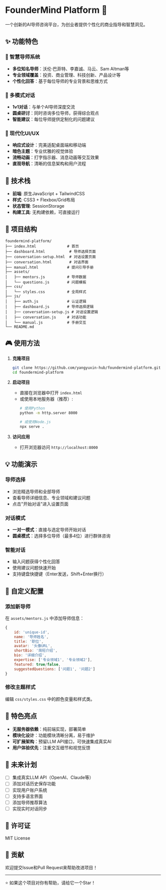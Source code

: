 # FounderMind Platform 🧠

一个创新的AI导师咨询平台，为创业者提供个性化的商业指导和智慧洞见。

## ✨ 功能特色

### 🎯 智慧导师系统
- **多位知名导师**：沃伦·巴菲特、李嘉诚、马云、Sam Altman等
- **专业领域覆盖**：投资、商业管理、科技创新、产品设计等
- **个性化回答**：基于每位导师的专业背景和思维方式

### 💬 多模式对话
- **1v1对话**：与单个AI导师深度交流
- **圆桌研讨**：同时咨询多位导师，获得综合观点
- **智能建议**：每位导师提供定制化的问题建议

### 🎨 现代化UI/UX
- **响应式设计**：完美适配桌面端和移动端
- **暗色主题**：专业优雅的视觉体验
- **流畅动画**：打字指示器、消息动画等交互效果
- **直观导航**：清晰的信息架构和用户流程

## 🚀 技术栈

- **前端**: 原生JavaScript + TailwindCSS
- **样式**: CSS3 + Flexbox/Grid布局
- **状态管理**: SessionStorage
- **构建工具**: 无构建依赖，可直接运行

## 📁 项目结构

```
foundermind-platform/
├── index.html              # 首页
├── dashboard.html           # 导师选择页面
├── conversation-setup.html  # 对话设置页面
├── conversation.html        # 对话界面
├── manual.html             # 提问引导手册
├── assets/
│   ├── mentors.js          # 导师数据
│   └── questions.js        # 问题模板
├── css/
│   └── styles.css          # 全局样式
├── js/
│   ├── auth.js             # 认证逻辑
│   ├── dashboard.js        # 导师选择逻辑
│   ├── conversation-setup.js # 对话设置逻辑
│   ├── conversation.js     # 对话功能
│   └── manual.js           # 手册交互
└── README.md
```

## 🎮 使用方法

1. **克隆项目**
   ```bash
   git clone https://github.com/yangyuxin-hub/foundermind-platform.git
   cd foundermind-platform
   ```

2. **启动项目**
   - 直接在浏览器中打开 `index.html`
   - 或使用本地服务器（推荐）:
     ```bash
     # 使用Python
     python -m http.server 8000
     
     # 或使用Node.js
     npx serve .
     ```

3. **访问应用**
   - 打开浏览器访问 `http://localhost:8000`

## 💡 功能演示

### 导师选择
- 浏览精选导师和全部导师
- 查看导师详细信息、专业领域和建议问题
- 点击"开始对话"进入设置页面

### 对话模式
- **一对一模式**：直接与选定导师开始对话
- **圆桌模式**：选择多位导师（最多4位）进行群体咨询

### 智能对话
- 输入问题获得个性化回答
- 使用建议问题快速开始
- 支持键盘快捷键（Enter发送，Shift+Enter换行）

## 🔧 自定义配置

### 添加新导师
在 `assets/mentors.js` 中添加导师信息：

```javascript
{
    id: 'unique-id',
    name: '导师姓名',
    title: '职位',
    avatar: '头像URL',
    shortBio: '简短介绍',
    bio: '详细介绍',
    expertise: ['专业领域1', '专业领域2'],
    featured: true/false,
    suggestedQuestions: ['问题1', '问题2']
}
```

### 修改主题样式
编辑 `css/styles.css` 中的颜色变量和样式类。

## 🌟 特色亮点

- **无服务器依赖**：纯前端实现，部署简单
- **模块化设计**：功能模块清晰分离，易于维护
- **可扩展架构**：预留LLM API接口，可快速集成真实AI
- **用户体验优先**：注重交互细节和视觉反馈

## 🚧 未来计划

- [ ] 集成真实LLM API（OpenAI、Claude等）
- [ ] 添加对话历史保存功能
- [ ] 实现用户账户系统
- [ ] 支持多语言界面
- [ ] 添加导师推荐算法
- [ ] 实现实时对话同步

## 📄 许可证

MIT License

## 🤝 贡献

欢迎提交Issue和Pull Request来帮助改进项目！

---

⭐ 如果这个项目对你有帮助，请给它一个Star！ 